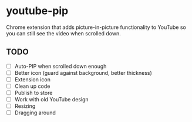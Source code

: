 # youtube-pip

Chrome extension that adds picture-in-picture functionality to YouTube so you can still see the video when scrolled down.

## TODO

- [ ] Auto-PIP when scrolled down enough
- [ ] Better icon (guard against background, better thickness)
- [ ] Extension icon
- [ ] Clean up code
- [ ] Publish to store
- [ ] Work with old YouTube design
- [ ] Resizing
- [ ] Dragging around
